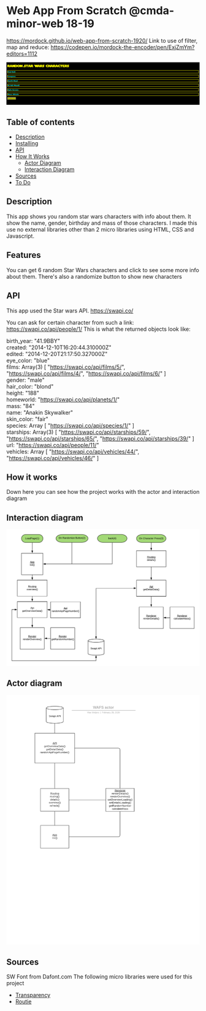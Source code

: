 # Web App From Scratch @cmda-minor-web 18-19
<!-- Add a link to your live demo in Github Pages 🌐-->
https://mordock.github.io/web-app-from-scratch-1920/
Link to use of filter, map and reduce: https://codepen.io/mordock-the-encoder/pen/ExjZmYm?editors=1112

![alt text](https://github.com/mordock/web-app-from-scratch-1920/blob/master/docs/images/title.png)

## Table of contents
* [Description](#description)
* [Installing](#installing)
* [API](#api-)
* [How It Works](#how-it-works)
  * [Actor Diagram](#actor-diagram)
  * [Interaction Diagram](#interaction-diagram)
* [Sources](#sources)
* [To Do](#TODO)

## Description
This app shows you random star wars characters with info about them. It show the name, gender, birthday and mass of those characters. 
I made this use no external libraries other than 2 micro libraries using HTML, CSS and Javascript.

## Features
You can get 6 random Star Wars characters and click to see some more info about them. There's also a randomize button to show new characters

## API
This app used the Star wars API.
https://swapi.co/

You can ask for certain character from such a link: 
https://swapi.co/api/people/1/
This is what the returned objects look like:

​​birth_year: "41.9BBY"  
​​​created: "2014-12-10T16:20:44.310000Z"  
​​​edited: "2014-12-20T21:17:50.327000Z"  
​​eye_color: "blue"  
​films: Array(3) [ "https://swapi.co/api/films/5/", "https://swapi.co/api/films/4/", "https://swapi.co/api/films/6/" ]  
gender: "male"  
hair_color: "blond"  
height: "188"  
homeworld: "https://swapi.co/api/planets/1/"  
mass: "84"  
name: "Anakin Skywalker"  
skin_color: "fair"  
species: Array [ "https://swapi.co/api/species/1/" ]  
starships: Array(3) [ "https://swapi.co/api/starships/59/", "https://swapi.co/api/starships/65/", "https://swapi.co/api/starships/39/" ]  
url: "https://swapi.co/api/people/11/"  
vehicles: Array [ "https://swapi.co/api/vehicles/44/", "https://swapi.co/api/vehicles/46/" ]

## How it works
Down here you can see how the project works with the actor and interaction diagram

## Interaction diagram
![alt text](https://github.com/mordock/web-app-from-scratch-1920/blob/master/docs/images/WAFS%20interaction.png)

## Actor diagram
![alt text](https://github.com/mordock/web-app-from-scratch-1920/blob/master/docs/images/WAFS%20actor.png)

## Sources
SW Font from Dafont.com
The following micro libraries were used for this project
  * [Transparency](https://github.com/leonidas/transparency)
  * [Routie](https://github.com/jgallen23/routie)
